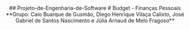<center>
## Projeto-de-Engenharia-de-Software
# Budget - Finanças Pessoais
<center>
**Grupo: Caio Buarque de Gusmão, Diego Henrique Vilaça Calixto, José Gabriel de Santos Nascimento e Júlia Arnaud de Melo Fragoso**

